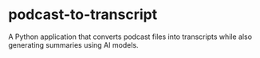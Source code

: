 # podcast-to-transcript
A Python application that converts podcast files into transcripts while also generating summaries using AI models.
